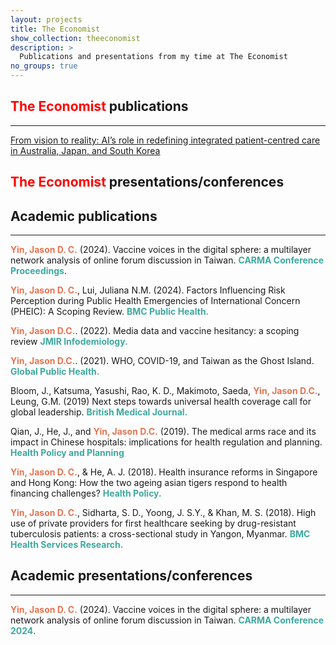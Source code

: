 ```yaml
---
layout: projects
title: The Economist
show_collection: theeconomist
description: >
  Publications and presentations from my time at The Economist 
no_groups: true
---
```

<h2><span style="color: red;">The Economist</span> publications</h2>
<hr>

<a href="https://cdn.vev.design/private/dxKXjfeMmXYneLoysTDvA8tTZQN2/2hage-ai-vision-to-reality-roche-article-sep-2024.pdf"> From vision to reality: AI’s role in redefining integrated patient-centred care in Australia, Japan, and South Korea </a>

<h2><span style="color: red;">The Economist</span> presentations/conferences</h2>


<h2>Academic publications</h2>
<hr>

<span style="color:#E67451; font-weight:bold">Yin, Jason D. C.</span> (2024). Vaccine voices in the digital sphere: a multilayer network analysis of online forum discussion in Taiwan. <span style="color:#3EA99F; font-weight:bold">CARMA Conference Proceedings</span>.

<span style="color:#E67451; font-weight:bold">Yin, Jason D. C.</span>, Lui, Juliana N.M. (2024). Factors Influencing Risk Perception during Public Health Emergencies of International Concern (PHEIC): A Scoping Review. <span style="color:#3EA99F; font-weight:bold">BMC Public Health.</span>

<span style="color:#E67451; font-weight:bold">Yin, Jason D.C.</span>. (2022). Media data and vaccine hesitancy: a scoping review <span style="color:#3EA99F; font-weight:bold">JMIR Infodemiology.</span>

<span style="color:#E67451; font-weight:bold">Yin, Jason D.C.</span>. (2021). WHO, COVID-19, and Taiwan as the Ghost Island. <span style="color:#3EA99F; font-weight:bold">Global Public Health.</span>

Bloom, J., Katsuma, Yasushi, Rao, K. D., Makimoto, Saeda, <span style="color:#E67451; font-weight:bold">Yin, Jason D.C.</span>, Leung, G.M. (2019) Next steps towards universal health coverage call for global leadership. <span style="color:#3EA99F; font-weight:bold">British Medical Journal.</span>

Qian, J., He, J., and <span style="color:#E67451; font-weight:bold">Yin, Jason D.C.</span> (2019). The medical arms race and its impact in Chinese hospitals: implications for health regulation and planning. <span style="color:#3EA99F; font-weight:bold">Health Policy and Planning</span>

<span style="color:#E67451; font-weight:bold">Yin, Jason D. C.</span>, & He, A. J. (2018). Health insurance reforms in Singapore and Hong Kong: How the two ageing asian tigers respond to health financing challenges? <span style="color:#3EA99F; font-weight:bold">Health Policy. </span>

<span style="color:#E67451; font-weight:bold">Yin, Jason D. C.</span>, Sidharta, S. D., Yoong, J. S.Y., & Khan, M. S. (2018). High use of private providers for
first healthcare seeking by drug-resistant tuberculosis patients: a cross-sectional study in Yangon, Myanmar. <span style="color:#3EA99F; font-weight:bold">BMC Health Services Research.</span>

<h2>Academic presentations/conferences</h2>
<hr>

<span style="color:#E67451; font-weight:bold">Yin, Jason D. C.</span> (2024). Vaccine voices in the digital sphere: a multilayer network analysis of online forum discussion in Taiwan. <span style="color:#3EA99F; font-weight:bold">CARMA Conference 2024</span>.